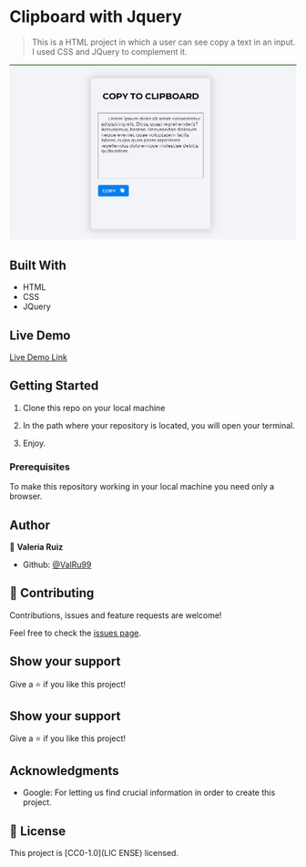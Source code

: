 # Clipboard with Jquery

> This is a HTML project in which a user can see copy a text in an input. I used CSS and JQuery to complement it.

![screenshot](clipboard.png)


## Built With

- HTML
- CSS
- JQuery
## Live Demo

[Live Demo Link](https://valru99.github.io/clipboard_jquery_valeria_29jul23/)



## Getting Started
1. Clone this repo on your local machine

2. In the path where your repository is located, you will open your terminal.

4. Enjoy.


### Prerequisites
To make this repository working in your local machine you need only a browser.

## Author

👤 **Valeria Ruiz**

- Github: [@ValRu99](https://github.com/ValRu99)

## 🤝 Contributing

Contributions, issues and feature requests are welcome!

Feel free to check the [issues page](https://github.com/ValRu99/clipboard_jquery_valeria_29jul23/issues).


## Show your support

Give a ⭐️ if you like this project!

## Show your support

Give a ⭐️ if you like this project!

## Acknowledgments

- Google: For letting us find crucial information in order to create this project.

## 📝 License

This project is [CC0-1.0](LIC ENSE) licensed.
